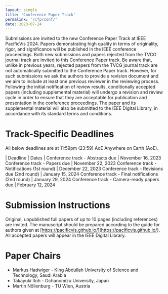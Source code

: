 ```yaml
---
layout: single
title: 'Conference Paper Track'
permalink: '/cfp/conf/'
date: 2023-07-24
---
```


Submissions are invited to the new Conference Paper Track at IEEE PacificVis 2024. Papers demonstrating high quality in terms of originality, rigor, and significance will be published in the IEEE conference proceedings. Both new submissions and papers rejected from the TVCG journal track are invited to this Conference Paper track. Be aware that, unlike in previous years, rejected papers from the TVCG journal track are not automatically submitted to the Conference Paper track. However, for such submissions we ask the authors to provide a revision document and we aim to include at least one previous reviewer in the reviewing process. Following the initial notification of review results, conditionally accepted papers (including supplemental material) will undergo a revision and review cycle in order to ensure that they are acceptable for publication and presentation in the conference proceedings. The paper and its supplemental material will also be submitted to the IEEE Digital Library, in accordance with its standard terms and conditions.

# Track-Specific Deadlines

All below deadlines are at 11:59pm (23:59) AoE Anywhere on Earth (AoE).

| Deadline | Dates |
Conference track - Abstracts due | November 16, 2023
Conference track - Papers due | November 22, 2023
Conference track - Notifications (1st round) | December 22, 2023
Conference track - Revisions due (2nd round) | January 15, 2024
Conference track - Final notifications (2nd round) | January 29, 2024
Conference track - Camera-ready papers due | February 12, 2024

# Submission Instructions

Original, unpublished full papers of up to 10 pages (including references) are invited. The manuscript should be prepared according to the guide for authors given at [https://pacificvis.github.io/](https://pacificvis.github.io/).  All accepted papers will appear in the IEEE Digital Library.

# Paper Chairs

- Markus Hadwiger - King Abdullah University of Science and Technology, Saudi Arabia
- Takayuki Itoh - Ochanomizu University, Japan
- Martin Nöllenburg - TU Wien, Austria 
